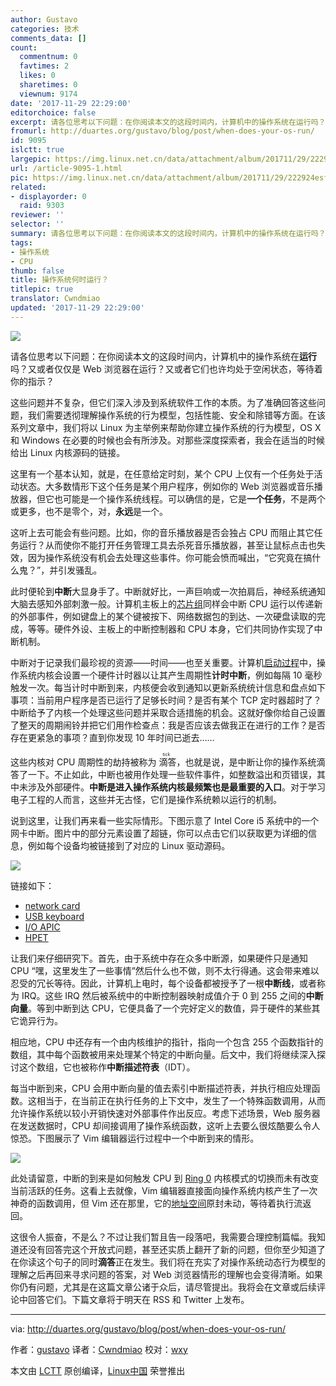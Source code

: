 ```yaml
---
author: Gustavo
categories: 技术
comments_data: []
count:
  commentnum: 0
  favtimes: 2
  likes: 0
  sharetimes: 0
  viewnum: 9174
date: '2017-11-29 22:29:00'
editorchoice: false
excerpt: 请各位思考以下问题：在你阅读本文的这段时间内，计算机中的操作系统在运行吗？又或者仅仅是 Web 浏览器在运行？又或者它们也许均处于空闲状态，等待着你的指示？
fromurl: http://duartes.org/gustavo/blog/post/when-does-your-os-run/
id: 9095
islctt: true
largepic: https://img.linux.net.cn/data/attachment/album/201711/29/222924esf8201bgwoobtg8.jpg
url: /article-9095-1.html
pic: https://img.linux.net.cn/data/attachment/album/201711/29/222924esf8201bgwoobtg8.jpg.thumb.jpg
related:
- displayorder: 0
  raid: 9303
reviewer: ''
selector: ''
summary: 请各位思考以下问题：在你阅读本文的这段时间内，计算机中的操作系统在运行吗？又或者仅仅是 Web 浏览器在运行？又或者它们也许均处于空闲状态，等待着你的指示？
tags:
- 操作系统
- CPU
thumb: false
title: 操作系统何时运行？
titlepic: true
translator: Cwndmiao
updated: '2017-11-29 22:29:00'
---
```


![](https://img.linux.net.cn/data/attachment/album/201711/29/222924esf8201bgwoobtg8.jpg)


请各位思考以下问题：在你阅读本文的这段时间内，计算机中的操作系统在**运行**吗？又或者仅仅是 Web 浏览器在运行？又或者它们也许均处于空闲状态，等待着你的指示？


这些问题并不复杂，但它们深入涉及到系统软件工作的本质。为了准确回答这些问题，我们需要透彻理解操作系统的行为模型，包括性能、安全和除错等方面。在该系列文章中，我们将以 Linux 为主举例来帮助你建立操作系统的行为模型，OS X 和 Windows 在必要的时候也会有所涉及。对那些深度探索者，我会在适当的时候给出 Linux 内核源码的链接。


这里有一个基本认知，就是，在任意给定时刻，某个 CPU 上仅有一个任务处于活动状态。大多数情形下这个任务是某个用户程序，例如你的 Web 浏览器或音乐播放器，但它也可能是一个操作系统线程。可以确信的是，它是**一个任务**，不是两个或更多，也不是零个，对，**永远**是一个。


这听上去可能会有些问题。比如，你的音乐播放器是否会独占 CPU 而阻止其它任务运行？从而使你不能打开任务管理工具去杀死音乐播放器，甚至让鼠标点击也失效，因为操作系统没有机会去处理这些事件。你可能会愤而喊出，“它究竟在搞什么鬼？”，并引发骚乱。


此时便轮到**中断**大显身手了。中断就好比，一声巨响或一次拍肩后，神经系统通知大脑去感知外部刺激一般。计算机主板上的[芯片组](http://duartes.org/gustavo/blog/post/motherboard-chipsets-memory-map)同样会中断 CPU 运行以传递新的外部事件，例如键盘上的某个键被按下、网络数据包的到达、一次硬盘读取的完成，等等。硬件外设、主板上的中断控制器和 CPU 本身，它们共同协作实现了中断机制。


中断对于记录我们最珍视的资源——时间——也至关重要。计算机[启动过程](http://duartes.org/gustavo/blog/post/kernel-boot-process)中，操作系统内核会设置一个硬件计时器以让其产生周期性**计时中断**，例如每隔 10 毫秒触发一次。每当计时中断到来，内核便会收到通知以更新系统统计信息和盘点如下事项：当前用户程序是否已运行了足够长时间？是否有某个 TCP 定时器超时了？中断给予了内核一个处理这些问题并采取合适措施的机会。这就好像你给自己设置了整天的周期闹铃并把它们用作检查点：我是否应该去做我正在进行的工作？是否存在更紧急的事项？直到你发现 10 年时间已逝去……


这些内核对 CPU 周期性的劫持被称为<ruby> 滴答 <rt>  tick </rt></ruby>，也就是说，是中断让你的操作系统滴答了一下。不止如此，中断也被用作处理一些软件事件，如整数溢出和页错误，其中未涉及外部硬件。**中断是进入操作系统内核最频繁也是最重要的入口**。对于学习电子工程的人而言，这些并无古怪，它们是操作系统赖以运行的机制。


说到这里，让我们再来看一些实际情形。下图示意了 Intel Core i5 系统中的一个网卡中断。图片中的部分元素设置了超链，你可以点击它们以获取更为详细的信息，例如每个设备均被链接到了对应的 Linux 驱动源码。


![](https://img.linux.net.cn/data/attachment/album/201711/29/222933n7l3klcbknbundlb.png)


链接如下：


* [network card](https://github.com/torvalds/linux/blob/v3.17/drivers/net/ethernet/intel/e1000e/netdev.c)
* [USB keyboard](https://github.com/torvalds/linux/blob/v3.16/drivers/hid/usbhid/usbkbd.c)
* [I/O APIC](https://github.com/torvalds/linux/blob/v3.16/arch/x86/kernel/apic/io_apic.c)
* [HPET](https://github.com/torvalds/linux/blob/v3.17/arch/x86/kernel/hpet.c)


让我们来仔细研究下。首先，由于系统中存在众多中断源，如果硬件只是通知 CPU “嘿，这里发生了一些事情”然后什么也不做，则不太行得通。这会带来难以忍受的冗长等待。因此，计算机上电时，每个设备都被授予了一根**中断线**，或者称为 IRQ。这些 IRQ 然后被系统中的中断控制器映射成值介于 0 到 255 之间的**中断向量**。等到中断到达 CPU，它便具备了一个完好定义的数值，异于硬件的某些其它诡异行为。


相应地，CPU 中还存有一个由内核维护的指针，指向一个包含 255 个函数指针的数组，其中每个函数被用来处理某个特定的中断向量。后文中，我们将继续深入探讨这个数组，它也被称作**中断描述符表**（IDT）。


每当中断到来，CPU 会用中断向量的值去索引中断描述符表，并执行相应处理函数。这相当于，在当前正在执行任务的上下文中，发生了一个特殊函数调用，从而允许操作系统以较小开销快速对外部事件作出反应。考虑下述场景，Web 服务器在发送数据时，CPU 却间接调用了操作系统函数，这听上去要么很炫酷要么令人惊恐。下图展示了 Vim 编辑器运行过程中一个中断到来的情形。


![](https://img.linux.net.cn/data/attachment/album/201711/29/222935aokr7jvzs75ztz9e.png)


此处请留意，中断的到来是如何触发 CPU 到 [Ring 0](http://duartes.org/gustavo/blog/post/cpu-rings-privilege-and-protection) 内核模式的切换而未有改变当前活跃的任务。这看上去就像，Vim 编辑器直接面向操作系统内核产生了一次神奇的函数调用，但 Vim 还在那里，它的[地址空间](http://duartes.org/gustavo/blog/post/anatomy-of-a-program-in-memory)原封未动，等待着执行流返回。


这很令人振奋，不是么？不过让我们暂且告一段落吧，我需要合理控制篇幅。我知道还没有回答完这个开放式问题，甚至还实质上翻开了新的问题，但你至少知道了在你读这个句子的同时**滴答**正在发生。我们将在充实了对操作系统动态行为模型的理解之后再回来寻求问题的答案，对 Web 浏览器情形的理解也会变得清晰。如果你仍有问题，尤其是在这篇文章公诸于众后，请尽管提出。我将会在文章或后续评论中回答它们。下篇文章将于明天在 RSS 和 Twitter 上发布。




---


via: <http://duartes.org/gustavo/blog/post/when-does-your-os-run/>


作者：[gustavo](http://duartes.org/gustavo/blog/about/) 译者：[Cwndmiao](https://github.com/Cwndmiao) 校对：[wxy](https://github.com/wxy)


本文由 [LCTT](https://github.com/LCTT/TranslateProject) 原创编译，[Linux中国](https://linux.cn/) 荣誉推出